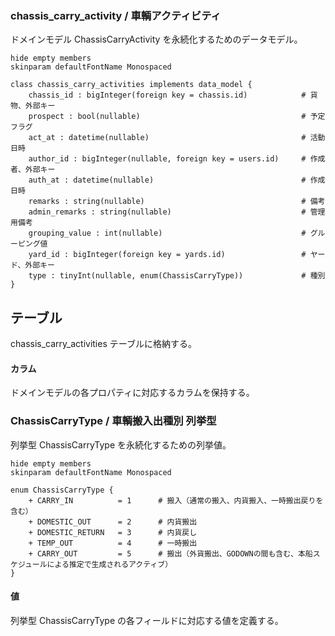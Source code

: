 ### chassis_carry_activity / 車輌アクティビティ

ドメインモデル ChassisCarryActivity を永続化するためのデータモデル。

```plantuml
hide empty members
skinparam defaultFontName Monospaced

class chassis_carry_activities implements data_model {
    chassis_id : bigInteger(foreign key = chassis.id)            # 貨物、外部キー
    prospect : bool(nullable)                                    # 予定フラグ
    act_at : datetime(nullable)                                  # 活動日時
    author_id : bigInteger(nullable, foreign key = users.id)     # 作成者、外部キー
    auth_at : datetime(nullable)                                 # 作成日時
    remarks : string(nullable)                                   # 備考
    admin_remarks : string(nullable)                             # 管理用備考
    grouping_value : int(nullable)                               # グルーピング値
    yard_id : bigInteger(foreign key = yards.id)                 # ヤード、外部キー  
    type : tinyInt(nullable, enum(ChassisCarryType))             # 種別
}
```

## テーブル

chassis_carry_activities テーブルに格納する。

#### カラム

ドメインモデルの各プロパティに対応するカラムを保持する。

### ChassisCarryType / 車輌搬入出種別 列挙型

列挙型 ChassisCarryType を永続化するための列挙値。

```plantuml
hide empty members
skinparam defaultFontName Monospaced

enum ChassisCarryType {
    + CARRY_IN          = 1      # 搬入（通常の搬入、内貨搬入、一時搬出戻りを含む）
    + DOMESTIC_OUT      = 2      # 内貨搬出
    + DOMESTIC_RETURN   = 3      # 内貨戻し
    + TEMP_OUT          = 4      # 一時搬出
    + CARRY_OUT         = 5      # 搬出（外貨搬出、GODOWNの間も含む、本船スケジュールによる推定で生成されるアクティブ）
}
```

#### 値

列挙型 ChassisCarryType の各フィールドに対応する値を定義する。